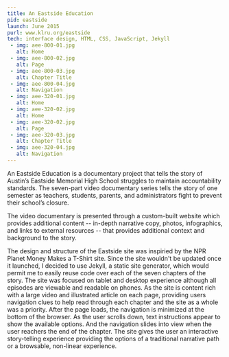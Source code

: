 ```yaml
---
title: An Eastside Education
pid: eastside
launch: June 2015
purl: www.klru.org/eastside
tech: interface design, HTML, CSS, JavaScript, Jekyll
 - img: aee-800-01.jpg
   alt: Home
 - img: aee-800-02.jpg
   alt: Page
 - img: aee-800-03.jpg
   alt: Chapter Title
 - img: aee-800-04.jpg
   alt: Navigation
 - img: aee-320-01.jpg
   alt: Home
 - img: aee-320-02.jpg
   alt: Home
 - img: aee-320-02.jpg
   alt: Page
 - img: aee-320-03.jpg
   alt: Chapter Title
 - img: aee-320-04.jpg
   alt: Navigation
---
```

An Eastside Education is a documentary project that tells the story of Austin’s Eastside Memorial High School struggles to maintain accountability standards. The seven-part video documentary series tells the story of one semester as teachers, students, parents, and administrators fight to prevent their school’s closure.  

The video documentary is presented through a custom-built website which provides additional content -- in-depth narrative copy, photos, infographics, and links to external resources -- that provides additional context and background to the story. 

The design and structure of the Eastside site was inspiried by the NPR Planet Money Makes a T-Shirt site. Since the site wouldn't be updated once it launched, I decided to use Jekyll, a static site generator, which would permit me to easily reuse code over each of the seven chapters of the story. The site was focused on tablet and desktop experience although all episodes are viewable and readable on phones. As the site is content rich with a large video and illustrated article on each page, providing users navigation clues to help read through each chapter and the site as a whole was a priority. After the page loads, the navigation is minimized at the bottom of the browser. As the user scrolls down, text instructions appear to show the available options. And the navigation slides into view when the user reachers the end of the chapter. The site gives the user an interactive story-telling experience providing the options of a traditional narrative path or a browsable, non-linear experience.

